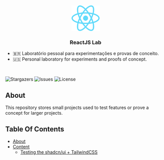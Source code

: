 <br/>

<p align="center">
  <a href="https://github.com/lucasbrunoferreira/react-lab">
    <img src="./.github/assets/react.png" alt="Logo" width="90" height="80">
  </a>

  <h3 align="center">ReactJS Lab</h3>

  <ul>
    <li>🇧🇷 Laboratório pessoal para experimentações e provas de conceito.</li>
    <li>🇺🇸 Personal laboratory for experiments and proofs of concept.</li>
  </ul>

  </br>
</p>

![Stargazers](https://img.shields.io/github/stars/lucasbrunoferreira/react-lab?style=social) ![Issues](https://img.shields.io/github/issues/lucasbrunoferreira/react-lab) ![License](https://img.shields.io/github/license/lucasbrunoferreira/react-lab)

## About

This repository stores small projects used to test features or prove a concept for larger projects.

## Table Of Contents

- [About](#about)
- [Content](#content)
  - [Testing the shadcn/ui + TailwindCSS](./shadcn)
